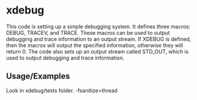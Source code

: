 
# xdebug


This code is setting up a simple debugging system. It defines three macros: DEBUG, TRACEV, and TRACE. These macros can be used to output debugging and trace information to an output stream. If XDEBUG is defined, then the macros will output the specified information, otherwise they will return 0. The code also sets up an output stream called STD_OUT, which is used to output debugging and trace information.

## Usage/Examples
Look in xdebug/tests folder.
-fsanitize=thread
